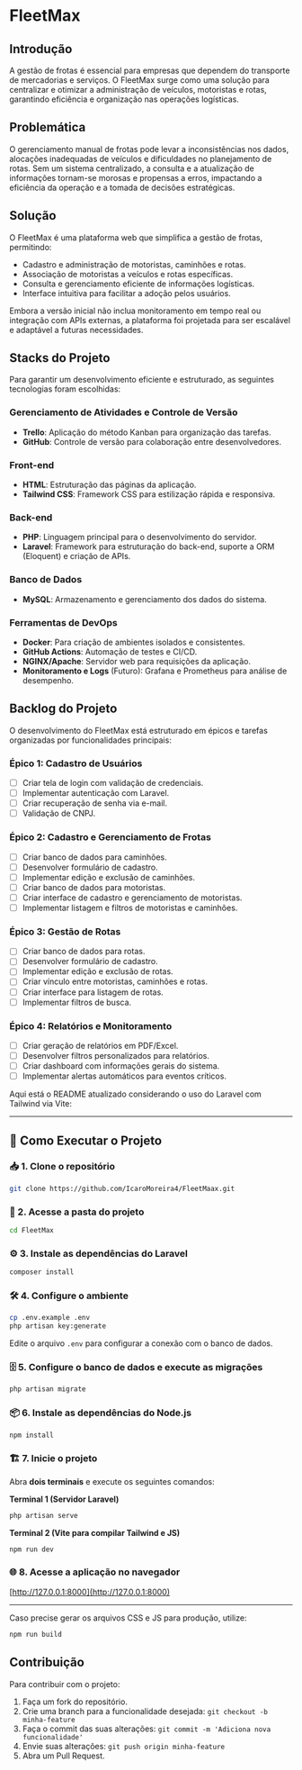 # FleetMax

## Introdução

A gestão de frotas é essencial para empresas que dependem do transporte de mercadorias e serviços. O FleetMax surge como uma solução para centralizar e otimizar a administração de veículos, motoristas e rotas, garantindo eficiência e organização nas operações logísticas.

## Problemática

O gerenciamento manual de frotas pode levar a inconsistências nos dados, alocações inadequadas de veículos e dificuldades no planejamento de rotas. Sem um sistema centralizado, a consulta e a atualização de informações tornam-se morosas e propensas a erros, impactando a eficiência da operação e a tomada de decisões estratégicas.

## Solução

O FleetMax é uma plataforma web que simplifica a gestão de frotas, permitindo:

-   Cadastro e administração de motoristas, caminhões e rotas.
-   Associação de motoristas a veículos e rotas específicas.
-   Consulta e gerenciamento eficiente de informações logísticas.
-   Interface intuitiva para facilitar a adoção pelos usuários.

Embora a versão inicial não inclua monitoramento em tempo real ou integração com APIs externas, a plataforma foi projetada para ser escalável e adaptável a futuras necessidades.

## Stacks do Projeto

Para garantir um desenvolvimento eficiente e estruturado, as seguintes tecnologias foram escolhidas:

### **Gerenciamento de Atividades e Controle de Versão**

-   **Trello**: Aplicação do método Kanban para organização das tarefas.
-   **GitHub**: Controle de versão para colaboração entre desenvolvedores.

### **Front-end**

-   **HTML**: Estruturação das páginas da aplicação.
-   **Tailwind CSS**: Framework CSS para estilização rápida e responsiva.

### **Back-end**

-   **PHP**: Linguagem principal para o desenvolvimento do servidor.
-   **Laravel**: Framework para estruturação do back-end, suporte a ORM (Eloquent) e criação de APIs.

### **Banco de Dados**

-   **MySQL**: Armazenamento e gerenciamento dos dados do sistema.

### **Ferramentas de DevOps**

-   **Docker**: Para criação de ambientes isolados e consistentes.
-   **GitHub Actions**: Automação de testes e CI/CD.
-   **NGINX/Apache**: Servidor web para requisições da aplicação.
-   **Monitoramento e Logs** (Futuro): Grafana e Prometheus para análise de desempenho.

## Backlog do Projeto

O desenvolvimento do FleetMax está estruturado em épicos e tarefas organizadas por funcionalidades principais:

### **Épico 1: Cadastro de Usuários**

-   [ ] Criar tela de login com validação de credenciais.
-   [ ] Implementar autenticação com Laravel.
-   [ ] Criar recuperação de senha via e-mail.
-   [ ] Validação de CNPJ.

### **Épico 2: Cadastro e Gerenciamento de Frotas**

-   [ ] Criar banco de dados para caminhões.
-   [ ] Desenvolver formulário de cadastro.
-   [ ] Implementar edição e exclusão de caminhões.
-   [ ] Criar banco de dados para motoristas.
-   [ ] Criar interface de cadastro e gerenciamento de motoristas.
-   [ ] Implementar listagem e filtros de motoristas e caminhões.

### **Épico 3: Gestão de Rotas**

-   [ ] Criar banco de dados para rotas.
-   [ ] Desenvolver formulário de cadastro.
-   [ ] Implementar edição e exclusão de rotas.
-   [ ] Criar vínculo entre motoristas, caminhões e rotas.
-   [ ] Criar interface para listagem de rotas.
-   [ ] Implementar filtros de busca.

### **Épico 4: Relatórios e Monitoramento**

-   [ ] Criar geração de relatórios em PDF/Excel.
-   [ ] Desenvolver filtros personalizados para relatórios.
-   [ ] Criar dashboard com informações gerais do sistema.
-   [ ] Implementar alertas automáticos para eventos críticos.

Aqui está o README atualizado considerando o uso do Laravel com Tailwind via Vite:

---

## 🚀 Como Executar o Projeto

### 📥 1. Clone o repositório

```bash
git clone https://github.com/IcaroMoreira4/FleetMaax.git
```

### 📂 2. Acesse a pasta do projeto

```bash
cd FleetMax
```

### ⚙️ 3. Instale as dependências do Laravel

```bash
composer install
```

### 🛠 4. Configure o ambiente

```bash
cp .env.example .env
php artisan key:generate
```

Edite o arquivo `.env` para configurar a conexão com o banco de dados.

### 🗄️ 5. Configure o banco de dados e execute as migrações

```bash
php artisan migrate
```

### 📦 6. Instale as dependências do Node.js

```bash
npm install
```

### 🏗️ 7. Inicie o projeto

Abra **dois terminais** e execute os seguintes comandos:

**Terminal 1 (Servidor Laravel)**

```bash
php artisan serve
```

**Terminal 2 (Vite para compilar Tailwind e JS)**

```bash
npm run dev
```

### 🌐 8. Acesse a aplicação no navegador

[http://127.0.0.1:8000](http://127.0.0.1:8000)

---

Caso precise gerar os arquivos CSS e JS para produção, utilize:

```bash
npm run build
```

## Contribuição

Para contribuir com o projeto:

1. Faça um fork do repositório.
2. Crie uma branch para a funcionalidade desejada: `git checkout -b minha-feature`
3. Faça o commit das suas alterações: `git commit -m 'Adiciona nova funcionalidade'`
4. Envie suas alterações: `git push origin minha-feature`
5. Abra um Pull Request.